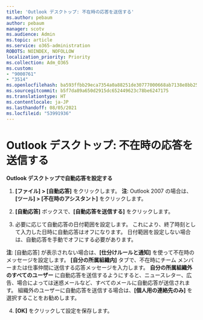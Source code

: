 ```yaml
---
title: 'Outlook デスクトップ: 不在時の応答を送信する'
ms.author: pebaum
author: pebaum
manager: scotv
ms.audience: Admin
ms.topic: article
ms.service: o365-administration
ROBOTS: NOINDEX, NOFOLLOW
localization_priority: Priority
ms.collection: Adm_O365
ms.custom:
- "9000761"
- "3514"
ms.openlocfilehash: ba593ffbb29eca7354a0a88251de30777000668ab7138e8bb2539dbf0f6431d7
ms.sourcegitcommit: b5f7da89a650d2915dc652449623c78be6247175
ms.translationtype: HT
ms.contentlocale: ja-JP
ms.lasthandoff: 08/05/2021
ms.locfileid: "53991936"
---
```

# <a name="outlook-desktop-send-out-of-office-replies"></a>Outlook デスクトップ: 不在時の応答を送信する

**Outlook デスクトップで自動応答を設定する**

1. **[ファイル] > [自動応答]** をクリックします。 **注**: Outlook 2007 の場合は、**[ツール] > [不在時のアシスタント]** をクリックします。

2. **[自動応答]** ボックスで、**[自動応答を送信する]** をクリックします。

3. 必要に応じて自動応答の日付範囲を設定します。 これにより、終了時刻として入力した日時に自動応答はオフになります。 日付範囲を設定しない場合は、自動応答を手動でオフにする必要があります。

**注**: [自動応答] が表示されない場合は、**[仕分けルールと通知]** を使って不在時のメッセージを設定します。 **[自分の所属組織内]** タブで、不在時にチーム メンバーまたは仕事仲間に送信する応答メッセージを入力します。 **自分の所属組織外のすべてのユーザー** に自動応答を送信するようにすると、ニュースレター、広告、場合によっては迷惑メールなど、すべてのメールに自動応答が送信されます。 組織外のユーザーに自動応答を送信する場合は、**[個人用の連絡先のみ]** を選択することをお勧めします。

4. **[OK]** をクリックして設定を保存します。
